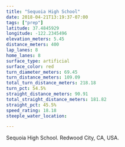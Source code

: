 ```yaml
---
title: "Sequoia High School"
date: 2018-04-21T13:19:37-07:00
tags: ["prep"]
latitude: 37.4845929
longitude: -122.2345496
elevation_meters: 5.45
distance_meters: 400
lap_lanes: 8
home_lanes: 8
surface_type: artificial
surface_color: red
turn_diameter_meters: 69.45
turn_distance_meters: 109.09
total_turn_distance_meters: 218.18
turn_pct: 54.5%
straight_distance_meters: 90.91
total_straight_distance_meters: 181.82
straight_pct: 45.5%
speed_rating: 18.18
steeple_water_location:

---
```


Sequoia High School. Redwood City, CA, USA.

<!--more-->
